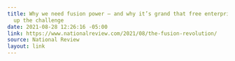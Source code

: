 ```yaml
---
title: Why we need fusion power — and why it’s grand that free enterprise is picking
  up the challenge
date: 2021-08-28 12:26:16 -05:00
link: https://www.nationalreview.com/2021/08/the-fusion-revolution/
source: National Review
layout: link
---
```


